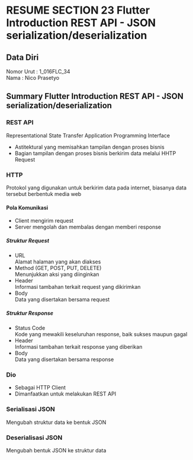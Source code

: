 # RESUME SECTION 23 Flutter Introduction REST API - JSON serialization/deserialization

## Data Diri
Nomor Urut  : 1_016FLC_34 <br>
Nama        : Nico Prasetyo 

## Summary Flutter Introduction REST API - JSON serialization/deserialization

### REST API
Representational State Transfer Application Programming Interface
- Astitektural yang memisahkan tampilan dengan proses bisnis 
- Bagian tampilan dengan proses bisnis berkirim data melalui HHTP Request

### HTTP
Protokol yang digunakan untuk berkirim data pada internet, biasanya data tersebut berbentuk media web
#### Pola Komunikasi
- Client mengirim request
- Server mengolah dan membalas dengan memberi response

##### Struktur Request
- URL <br>
Alamat halaman yang akan diakses
- Method (GET, POST, PUT, DELETE) <br>
Menunjukkan aksi yang diinginkan  
- Header <br>
Informasi tambahan terkait request yang dikirimkan  
- Body <br>
Data yang disertakan bersama request

##### Struktur Response 
- Status Code <br>
Kode yang mewakili keseluruhan response, baik sukses maupun gagal  
- Header <br>
Informasi tambahan terkait response yang diberikan  
- Body <br>
Data yang disertakan bersama response

### Dio
- Sebagai HTTP Client
- Dimanfaatkan untuk melakukan REST API

### Serialisasi JSON
Mengubah struktur data ke bentuk JSON

### Deserialisasi JSON
Mengubah bentuk JSON ke struktur data